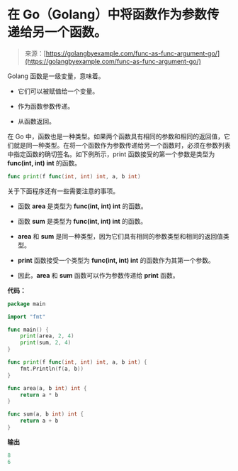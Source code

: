 <!--yml

分类：未分类。

日期：2024-10-13 06:10:57

-->

# 在 Go（Golang）中将函数作为参数传递给另一个函数。

> 来源：[https://golangbyexample.com/func-as-func-argument-go/](https://golangbyexample.com/func-as-func-argument-go/)

Golang 函数是一级变量，意味着。

+   它们可以被赋值给一个变量。

+   作为函数参数传递。

+   从函数返回。

在 Go 中，函数也是一种类型。如果两个函数具有相同的参数和相同的返回值，它们就是同一种类型。在将一个函数作为参数传递给另一个函数时，必须在参数列表中指定函数的确切签名。如下例所示，print 函数接受的第一个参数是类型为 **func(int, int) int** 的函数。

```go
func print(f func(int, int) int, a, b int)
```

关于下面程序还有一些需要注意的事项。

+   函数 **area** 是类型为 **func(int, int) int** 的函数。

+   函数 **sum** 是类型为 **func(int, int) int** 的函数。

+   **area** 和 **sum** 是同一种类型，因为它们具有相同的参数类型和相同的返回值类型。

+   **print** 函数接受一个类型为 **func(int, int) int** 的函数作为其第一个参数。

+   因此，**area** 和 **sum** 函数可以作为参数传递给 **print** 函数。

**代码：**

```go
package main

import "fmt"

func main() {
    print(area, 2, 4)
    print(sum, 2, 4)
}

func print(f func(int, int) int, a, b int) {
    fmt.Println(f(a, b))
}

func area(a, b int) int {
    return a * b
}

func sum(a, b int) int {
    return a + b
}
```

**输出**

```go
8
6
```
